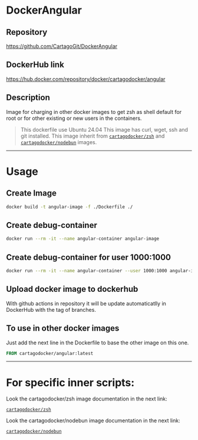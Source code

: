 # DockerAngular

## Repository

https://github.com/CartagoGit/DockerAngular

## DockerHub link

https://hub.docker.com/repository/docker/cartagodocker/angular

## Description

Image for charging in other docker images to get zsh as shell default for root or for other existing or new users in the containers.

> This dockerfile use Ubuntu 24.04
> This image has curl, wget, ssh and git installed.
> This image inherit from [`cartagodocker/zsh`](https://hub.docker.com/repository/docker/cartagodocker/zsh/general) and [`cartagodocker/nodebun`](https://hub.docker.com/repository/docker/cartagodocker/nodebun/general) images.

---

# Usage

## Create Image

```bash
docker build -t angular-image -f ./Dockerfile ./
```

## Create debug-container

```bash
docker run --rm -it --name angular-container angular-image
```

## Create debug-container for user 1000:1000

```bash
docker run --rm -it --name angular-container --user 1000:1000 angular-image
```

## Upload docker image to dockerhub

With github actions in repository it will be update automaticatlly in DockerHub with the tag of branches.

## To use in other docker images

Just add the next line in the Dockerfile to base the other image on this one.

```Dockerfile
FROM cartagodocker/angular:latest
```

---

# For specific inner scripts:

Look the cartagodocker/zsh image documentation in the next link:

[`cartagodocker/zsh`](https://hub.docker.com/repository/docker/cartagodocker/zsh/general)

Look the cartagodocker/nodebun image documentation in the next link:

[`cartagodocker/nodebun`](https://hub.docker.com/repository/docker/cartagodocker/nodebun/general)